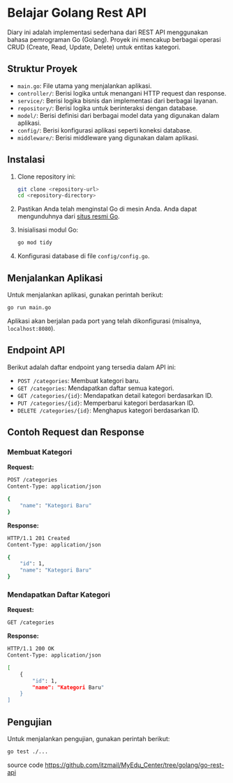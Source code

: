 
# Belajar Golang Rest API

Diary ini adalah implementasi sederhana dari REST API menggunakan bahasa pemrograman Go (Golang). Proyek ini mencakup berbagai operasi CRUD (Create, Read, Update, Delete) untuk entitas kategori.

## Struktur Proyek

- `main.go`: File utama yang menjalankan aplikasi.
- `controller/`: Berisi logika untuk menangani HTTP request dan response.
- `service/`: Berisi logika bisnis dan implementasi dari berbagai layanan.
- `repository/`: Berisi logika untuk berinteraksi dengan database.
- `model/`: Berisi definisi dari berbagai model data yang digunakan dalam aplikasi.
- `config/`: Berisi konfigurasi aplikasi seperti koneksi database.
- `middleware/`: Berisi middleware yang digunakan dalam aplikasi.

## Instalasi

1. Clone repository ini:
    ```sh
    git clone <repository-url>
    cd <repository-directory>
    ```

2. Pastikan Anda telah menginstal Go di mesin Anda. Anda dapat mengunduhnya dari [situs resmi Go](https://golang.org/dl/).

3. Inisialisasi modul Go:
    ```sh
    go mod tidy
    ```

4. Konfigurasi database di file `config/config.go`.

## Menjalankan Aplikasi

Untuk menjalankan aplikasi, gunakan perintah berikut:
```sh
go run main.go
```

Aplikasi akan berjalan pada port yang telah dikonfigurasi (misalnya, `localhost:8080`).

## Endpoint API

Berikut adalah daftar endpoint yang tersedia dalam API ini:

- `POST /categories`: Membuat kategori baru.
- `GET /categories`: Mendapatkan daftar semua kategori.
- `GET /categories/{id}`: Mendapatkan detail kategori berdasarkan ID.
- `PUT /categories/{id}`: Memperbarui kategori berdasarkan ID.
- `DELETE /categories/{id}`: Menghapus kategori berdasarkan ID.

## Contoh Request dan Response

### Membuat Kategori

**Request:**
```sh
POST /categories
Content-Type: application/json

{
    "name": "Kategori Baru"
}
```

**Response:**
```sh
HTTP/1.1 201 Created
Content-Type: application/json

{
    "id": 1,
    "name": "Kategori Baru"
}
```

### Mendapatkan Daftar Kategori

**Request:**
```sh
GET /categories
```

**Response:**
```sh
HTTP/1.1 200 OK
Content-Type: application/json

[
    {
        "id": 1,
        "name": "Kategori Baru"
    }
]
```

## Pengujian

Untuk menjalankan pengujian, gunakan perintah berikut:
```sh
go test ./...
```

source code https://github.com/itzmail/MyEdu_Center/tree/golang/go-rest-api